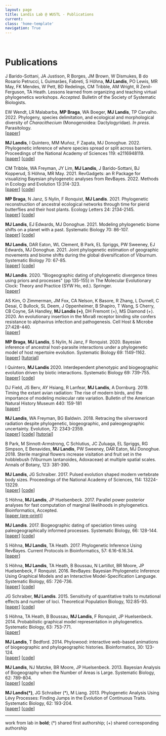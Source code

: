 ```yaml
---
layout: page
title: Landis Lab @ WUSTL - Publications
current:
class: 'home-template'
navigation: True
---
```




<br>

# Publications

J Barido-Sottani, JA Justison, R Borges, JM Brown, W Dismukes, B do Rosario Petrucci, L Guimarães, Fabreti, S Höhna, **MJ Landis**, PO Lewis, MR May, FK Mendes, W Pett, BD Redelings, CM Tribble, AM Wright, R Zenil-Ferguson, TA Heath. Lessons learned from organizing and teaching virtual phylogenetics workshops. *Accepted*. Bulletin of the Society of Systematic Biologists.

EW Wendt, LR Malabarba, **MP Braga**, WA Boeger, **MJ Landis**, TP Carvalho. 2022. Phylogeny, species delimitation, and ecological and morphological diversity of *Characithecium* (Monogenoidea: Dactylogyridae). *In press.* Parasitology.<br>
[[paper](https://raw.githubusercontent.com/landislab/landislab.github.io/master/assets/research/pdf/Wendt_et_al_2022_Parasitology_Characithecium.pdf)]

**MJ Landis**, I Quintero, MM Muñoz, F Zapata, MJ Donoghue. 2022. Phylogenetic inference of where species spread or split
across barriers. Proceedings of the National Academy of Sciences 119: e2116948119.<br>
[[paper](https://raw.githubusercontent.com/landislab/landislab.github.io/master/assets/research/pdf/Landis_et_al_2022_PNAS_FIG_biogeo_model.pdf)] [[code](https://github.com/mlandis/fig_model)]

CM Tribble, WA Freyman, JY Lim, **MJ Landis**, J Barido-Sottani, BJ Kopperud, S Höhna, MR May. 2021. RevGadgets: an R Package for visualizing Bayesian phylogenetic analyses from RevBayes. 2022. Methods in Ecology and Evolution 13:314-323.<br>
[[paper](https://raw.githubusercontent.com/landislab/landislab.github.io/master/assets/research/pdf/Tribble_et_al_2021_bioRxiv_revgadgets.pdf)] [[code](https://github.com/revbayes/RevGadgets)]

**MP Braga**, N Janz, S Nylin, F Ronquist, **MJ Landis**. 2021. Phylogenetic reconstruction of ancestral ecological networks through time for pierid butterflies and their host plants. Ecology Letters 24: 2134-2145.<br>
[[paper](https://raw.githubusercontent.com/landislab/landislab.github.io/master/assets/research/pdf/Braga_et_al_2021_EcolLett_evol_network.pdf)] [[code](https://github.com/maribraga/pieridae_hostrep)]

**MJ Landis**, EJ Edwards, MJ Donoghue. 2021. Modeling phylogenetic biome shifts on a planet with a past. Systematic Biology 70: 86-107.<br>
[[paper](https://raw.githubusercontent.com/landislab/landislab.github.io/master/assets/research/pdf/Landis_et_al_2021_SystBiol_biome_shift.pdf)] [[code](https://github.com/mlandis/biome_shift)]

**MJ Landis**, DAR Eaton, WL Clement, B Park, EL Spriggs, PW Sweeney, EJ Edwards, MJ Donoghue. 2021. Joint phylogenetic estimation of geographic movements and biome shifts during the global diversification of Viburnum. Systematic Biology 70: 67-85.<br>
[[paper](https://raw.githubusercontent.com/landislab/landislab.github.io/master/assets/research/pdf/Landis_et_al_2021_SystBiol_viburnum_phylo.pdf)] [[code](https://github.com/mlandis/vib_div)]

**MJ Landis**. 2020. "Biogeographic dating of phylogenetic divergence times using priors and processes" (pp 135-155) in The Molecular Evolutionary Clock: Theory and Practice (SYW Ho, ed.). Springer.<br>
[[paper](https://raw.githubusercontent.com/landislab/landislab.github.io/master/assets/research/pdf/Landis_2020_biogeo_dating_chapter.pdf)]

AS Kim, O Zimmerman, JM Fox, CA Nelson, K Basore, R Zhang, L Durnell, C Desai, C Bullock, SL Deem, J Oppenheimer, B Shapiro, T Wang, S Cherry, CB Coyne, SA Handley, **MJ Landis (+)**, DH Fremont (+), MS Diamond (+). 2020. An evolutionary insertion in the Mxra8 receptor binding site confers resistance to alphavirus infection and pathogenesis. Cell Host & Microbe 27:428-440.<br>
[[paper](https://raw.githubusercontent.com/landislab/landislab.github.io/master/assets/research/pdf/Kim_et_al_2020_CellHostMicrobe_alphavirus.pdf)]

**MP Braga**, **MJ Landis**, S Nylin, N Janz, F Ronquist. 2020. Bayesian inference of ancestral host-parasite interactions under a phylogenetic model of host repertoire evolution. Systematic Biology 69: 1149-1162.<br>
[[paper](https://raw.githubusercontent.com/landislab/landislab.github.io/master/assets/research/pdf/Braga_et_al_2020_SystBiol_host_parasite.pdf)] [[tutorial](https://revbayes.github.io/tutorials/host_rep/host_rep.html)]


I Quintero, **MJ Landis** 2020. Interdependent phenotypic and biogeographic evolution driven by biotic interactions. Systematic Biology 69: 739-755.<br>
[[paper](https://raw.githubusercontent.com/landislab/landislab.github.io/master/assets/research/pdf/Quintero_Landis_2020_SystBiol_biotic_interactions.pdf)]  [[code](https://github.com/ignacioq/Tapestree.jl)]

DJ Field, JS Berv, AY Hsiang, R Lanfear, **MJ Landis**, A Dornburg. 2019. Timing the extant avian radiation: The rise of modern birds, and the importance of modeling molecular rate variation. Bulletin of the American Natural History Museum 440: 159-181 <br>
[[paper](https://raw.githubusercontent.com/landislab/landislab.github.io/master/assets/research/pdf/Field_et_al_2019_PeerJ_avian_dating.pdf)]

**MJ Landis**, WA Freyman, BG Baldwin. 2018. Retracing the silversword radiation despite phylogenetic, biogeographic, and paleogeographic uncertainty. Evolution, 72: 2343-2359.<br>
[[paper](https://raw.githubusercontent.com/landislab/landislab.github.io/master/assets/research/pdf/Landis_et_al_2018_Evolution_silversword_radiation.pdf)]  [[code](http://github.com/mlandis/biogeo_silversword)] [[tutorial](https://revbayes.github.io/tutorials/#biogeo)]

B Park, M Sinnott-Armstrong, C Schlutius, JC Zuluaga, EL Spriggs, RG Simpson, E Benavides, **MJ Landis**, PW Sweeney, DAR Eaton, MJ Donoghue. 2018. Sterile marginal flowers increase visitation and fruit set in the hobblebush (Viburnum lantanoides, Adoxaceae) at multiple spatial scales. Annals of Botany, 123: 381-390.

**MJ Landis**, JG Schraiber. 2017. Pulsed evolution shaped modern vertebrate body sizes. Proceedings of the National Academy of Sciences, 114: 13224-13229.<br>
[[paper](https://raw.githubusercontent.com/landislab/landislab.github.io/master/assets/research/pdf/Landis_Schraiber_2017_PNAS_pulse_vertebrate.pdf)]  [[code](http://github.com/Schraiber/pulsR)]

S Höhna, **MJ Landis**, JP Huelsenbeck. 2017. Parallel power posterior analyses for fast computation of marginal likelihoods in phylogenetics. Bioinformatics, Accepted.
<br>[[paper (pre-print)](https://raw.githubusercontent.com/landislab/landislab.github.io/master/assets/research/pdf/Hoehna_et_al_2017_bioRxiv_parallel_marg_like.pdf)]

**MJ Landis**. 2017. Biogeographic dating of speciation times using paleogeographically informed processes. Systematic Biology, 66: 128-144.<br>
[[paper](https://raw.githubusercontent.com/landislab/landislab.github.io/master/assets/research/pdf/Landis_2017_SystBiol_biogeographic_dating.pdf)]  [[code](http://github.com/mlandis/biogeographic_dating)]

S Höhna, **MJ Landis**, TA Heath. 2017. Phylogenetic Inference Using RevBayes. Current Protocols in Bioinformatics, 57: 6.16-6.16.34.
<br>[[paper](https://raw.githubusercontent.com/landislab/landislab.github.io/master/assets/research/pdf/Hoehna_et_al_2017_CurrProcBioinfo_revbayes.pdf)]

S Höhna, **MJ Landis**, TA Heath, B Boussau, N Lartillot, BR Moore, JP Huelsenbeck, F Ronquist. 2016. RevBayes: Bayesian Phylogenetic Inference Using Graphical Models and an Interactive Model-Specification Language. Systematic Biology, 65: 726-736.
<br>[[paper](https://raw.githubusercontent.com/landislab/landislab.github.io/master/assets/research/pdf/Hoehna_et_al_2016_SystBiol_revbayes.pdf)]  [[code](http://github.com/revbayes/revbayes)]

JG Schraiber, **MJ Landis**. 2015. Sensitivity of quantitative traits to mutational effects and number of loci. Theoretical Population Biology, 102:85-93.<br>
[[paper](https://raw.githubusercontent.com/landislab/landislab.github.io/master/assets/research/pdf/Schraiber_Landis_2014_TPB_quant_coalescent.pdf)]  [[code](http://github.com/Schraiber/quant_trait_coalescent)]

S Höhna, TA Heath, B Boussau, **MJ Landis**, F Ronquist, JP Huelsenbeck. 2014. Probabilistic graphical model representation in phylogenetics. Systematic Biology, 63: 753-771.
<br>[[paper](https://raw.githubusercontent.com/landislab/landislab.github.io/master/assets/research/pdf/Hoehna_et_al_2014_SystBiol_graphical_models.pdf)]

**MJ Landis**, T Bedford. 2014. Phylowood: interactive web-based animations of biogeographic and phylogeographic histories. Bioinformatics, 30: 123-124.<br>
[[paper](https://raw.githubusercontent.com/landislab/landislab.github.io/master/assets/research/pdf/Landis_Bedford_2014_Bioinfo_phylowood.pdf)]  [[code](http://mlandis.github.io/phylowood)]

**MJ Landis**, NJ Matzke, BR Moore, JP Huelsenbeck. 2013. Bayesian Analysis of Biogeography when the Number of Areas is Large. Systematic Biology, 62: 789-804.<br>
[[paper](https://raw.githubusercontent.com/landislab/landislab.github.io/master/assets/research/pdf/Landis_et_al_2013_SystBiol_biogeography_many_areas.pdf)]  [[code](http://software.google.com/p/archive/bayarea)]

**MJ Landis(\*)**, JG Schraiber (\*), M Liang. 2013. Phylogenetic Analysis Using Lévy Processes: Finding Jumps in the Evolution of Continuous Traits. Systematic Biology, 62: 193-204.<br>
[[paper](https://raw.githubusercontent.com/landislab/landislab.github.io/master/assets/research/pdf/Landis_et_al_2012_SystBiol_phylo_levy.pdf)]  [[code](http://github.com/mlandis/creepy-jerk)]

---
work from lab in **bold**; (\*) shared first authorship; (\+) shared corresponding authorship
